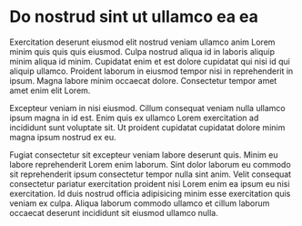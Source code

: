 # Do nostrud sint ut ullamco ea ea

Exercitation deserunt eiusmod elit nostrud veniam ullamco anim Lorem minim quis quis quis eiusmod. Culpa nostrud aliqua id in laboris aliquip minim aliqua id minim. Cupidatat enim et est dolore cupidatat qui nisi id qui aliquip ullamco. Proident laborum in eiusmod tempor nisi in reprehenderit in ipsum. Magna labore minim occaecat dolore. Consectetur tempor amet amet enim elit Lorem.

Excepteur veniam in nisi eiusmod. Cillum consequat veniam nulla ullamco ipsum magna in id est. Enim quis ex ullamco Lorem exercitation ad incididunt sunt voluptate sit. Ut proident cupidatat cupidatat dolore minim magna ipsum nostrud ex eu.

Fugiat consectetur sit excepteur veniam labore deserunt quis. Minim eu labore reprehenderit Lorem enim laborum. Sint dolor laborum eu commodo sit reprehenderit ipsum consectetur tempor nulla sint anim. Velit consequat consectetur pariatur exercitation proident nisi Lorem enim ea ipsum eu nisi exercitation. Id duis nostrud officia adipisicing minim esse exercitation quis veniam ex culpa. Aliqua laborum commodo ullamco et cillum laborum occaecat deserunt incididunt sit eiusmod ullamco nulla.